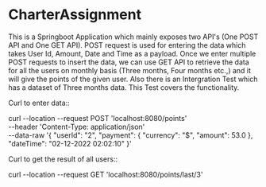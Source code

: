 # CharterAssignment

This is a Springboot Application which mainly exposes two API's (One POST API and One GET API). POST request is used for entering the data which takes User Id, Amount, Date and Time as a payload. Once we enter multiple POST requests to insert the data, we can use GET API to retrieve the data for all the users on monthly basis (Three months, Four months etc.,) and it will give the points of the given user. Also there is an Intergration Test which has a dataset of Three months data. This Test covers the functionality.

Curl to enter data::

curl --location --request POST 'localhost:8080/points' \
--header 'Content-Type: application/json' \
--data-raw '{
    "userId": "2",
    "payment": {
        "currency": "$",
        "amount": 53.0
    },
    "dateTime": "02-12-2022 02:02:10"
}'

Curl to get the result of all users::

curl --location --request GET 'localhost:8080/points/last/3'

